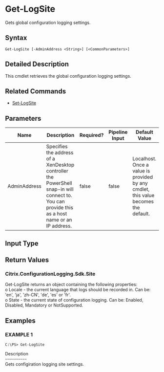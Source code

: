 ﻿# Get-LogSite

   Gets global configuration logging settings.

## Syntax
```
Get-LogSite [-AdminAddress <String>] [<CommonParameters>]
```

## Detailed Description
   This cmdlet retrieves the global configuration logging settings.

## Related Commands
  * [Set-LogSite](Set-LogSite/)
## Parameters

| Name   | Description | Required? | Pipeline Input | Default Value |
| --- | --- | --- | --- | --- |
| AdminAddress | Specifies the address of a XenDesktop controller the PowerShell snap-in will connect to. You can provide this as a host name or an IP address. | false | false | Localhost. Once a value is provided by any cmdlet, this value becomes the default. |

## Input Type
### 
   
## Return Values
### Citrix.ConfigurationLogging.Sdk.Site
   Get-LogSite returns an object containing the following properties:<br>o Locale - the current language that logs should be recorded in. Can be: 'en', 'ja', 'zh-CN', 'de', 'es' or 'fr'.<br>o State - the current state of configuration logging. Can be: Enabled, Disabled, Mandatory or NotSupported.
## Examples

### EXAMPLE 1
```
C:\PS> Get-LogSite
```
   Description<br>-----------<br>Gets configiration logging site settings.
